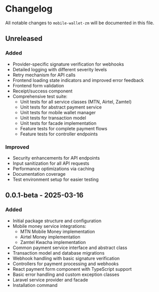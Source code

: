 # Changelog

All notable changes to `mobile-wallet-zm` will be documented in this file.

## Unreleased

### Added

-   Provider-specific signature verification for webhooks
-   Detailed logging with different severity levels
-   Retry mechanism for API calls
-   Frontend loading state indicators and improved error feedback
-   Frontend form validation
-   Receipt/success component
-   Comprehensive test suite:
    -   Unit tests for all service classes (MTN, Airtel, Zamtel)
    -   Unit tests for abstract payment service
    -   Unit tests for mobile wallet manager
    -   Unit tests for transaction model
    -   Unit tests for facade implementation
    -   Feature tests for complete payment flows
    -   Feature tests for controller endpoints

### Improved

-   Security enhancements for API endpoints
-   Input sanitization for all API requests
-   Performance optimizations via caching
-   Documentation coverage
-   Test environment setup for easier testing

## 0.0.1-beta - 2025-03-16

### Added

-   Initial package structure and configuration
-   Mobile money service integrations:
    -   MTN Mobile Money implementation
    -   Airtel Money implementation
    -   Zamtel Kwacha implementation
-   Common payment service interface and abstract class
-   Transaction model and database migrations
-   Webhook handling with basic signature verification
-   Controllers for payment processing and webhooks
-   React payment form component with TypeScript support
-   Basic error handling and custom exception classes
-   Laravel service provider and facade
-   Installation command
